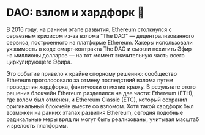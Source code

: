 # DAO: взлом и хардфорк 🚨

В 2016 году, на раннем этапе развития, Ethereum столкнулся с серьезным кризисом из-за взлома "The DAO" — децентрализованного сервиса, построенного на платформе Ethereum. Хакеры использовали уязвимость в коде смарт-контракта The DAO и смогли похитить Эфир на миллионы долларов — на тот момент значительную часть всего циркулирующего Эфира.

Это событие привело к крайне спорному решению: сообщество Ethereum проголосовало за отмену последствий взлома путем проведения хардфорка, фактически отменив кражу. В результате этого решения блокчейн Ethereum разделился на две части: Ethereum (ETH), где взлом был отменен, и Ethereum Classic (ETC), который сохранил оригинальный блокчейн вместе со взломом. Хотя такой хардфорк был возможен на ранних этапах развития Ethereum, сегодня подобные радикальные меры вряд ли могут быть реализованы, учитывая масштаб и зрелость платформы.

